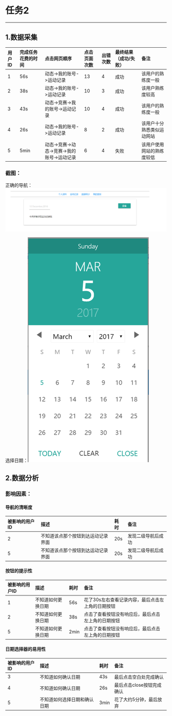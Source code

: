 # 任务2

---

## 1.数据采集

| 用户ID | 完成任务花费的时间 | 点击网页顺序 | 点击页面次数 | 出错次数 | 最终结果（成功/失败） | 备注 |
| :--- | :--- | :--- | :--- | :--- | :--- | :--- |
| 1 | 56s | 动态-&gt;我的账号-&gt;运动记录 | 13 | 4 | 成功 | 该用户的熟练度一般 |
| 2 | 38s | 动态-&gt;我的账号-&gt;运动记录 | 10 | 3 | 成功 | 该用户熟练度较高 |
| 3 | 43s | 动态-&gt;竞赛-&gt;我的账号-&gt;运动记录 | 10 | 4 | 成功 | 该用户的熟练度一般 |
| 4 | 26s | 动态-&gt;我的账号-&gt;运动记录 | 8 | 2 | 成功 | 该用户十分熟悉类似运动网站 |
| 5 | 5min | 动态-&gt;竞赛-&gt;动态-&gt;竞赛-&gt;我的账号-&gt;运动记录 | 6 | 4 | 失败 | 该用户使用网站的熟练度较低 |

### 截图：

正确的导航：![](/img/任务2导航.png)

选择日期：![](/img/任务2日期选择器.png)

## 2.数据分析

### 影响因素：

#### 导航的清晰度

| 被影响的用户ID | 描述 | 耗时 | 备注 |
| :--- | :--- | :--- | :--- |
| 2 | 不知道该点那个按钮到达运动记录界面 | 20s | 发现二级导航后成功 |
| 5 | 不知道该点那个按钮到达运动记录界面 | 20s | 发现二级导航后成功 |

#### 按钮的提示性

| 被影响的用户ID | 描述 | 耗时 | 备注 |
| :--- | :--- | :--- | :--- |
| 1 | 不知道如何更换日期 | 56s | 花了30s左右查看记录内容，最后点击左上角的日期按钮 |
| 2 | 不知道如何更换日期 | 38s | 点击了查看按钮没有响应后，最后点击左上角的日期按钮 |
| 5 | 不知道如何更换日期 | 2min | 点击了查看按钮没有响应后，最后点击左上角的日期按钮 |

#### 日期选择器的易用性

| 被影响的用户ID | 描述 | 耗时 | 备注 |
| :--- | :--- | :--- | :--- |
| 3 | 不知道如何确认日期 | 43s | 最后点击空白处完成确认 |
| 4 | 不知道如何确认日期 | 26s | 最后点击close按钮完成确认 |
| 5 | 不知道如何选择日期和确认日期 | 3min | 花了大约5分钟，最后放弃 |



